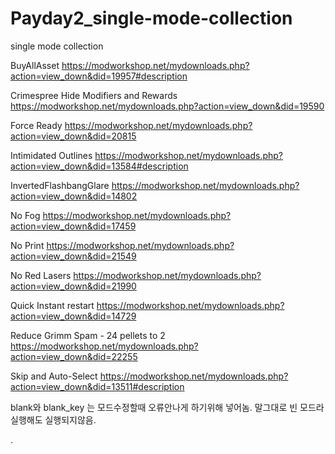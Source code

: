 # Payday2_single-mode-collection
single mode collection

BuyAllAsset
https://modworkshop.net/mydownloads.php?action=view_down&did=19957#description

Crimespree Hide Modifiers and Rewards
https://modworkshop.net/mydownloads.php?action=view_down&did=19590

Force Ready
https://modworkshop.net/mydownloads.php?action=view_down&did=20815

Intimidated Outlines
https://modworkshop.net/mydownloads.php?action=view_down&did=13584#description

InvertedFlashbangGlare
https://modworkshop.net/mydownloads.php?action=view_down&did=14802

No Fog
https://modworkshop.net/mydownloads.php?action=view_down&did=17459

No Print
https://modworkshop.net/mydownloads.php?action=view_down&did=21549

No Red Lasers
https://modworkshop.net/mydownloads.php?action=view_down&did=21990

Quick Instant restart
https://modworkshop.net/mydownloads.php?action=view_down&did=14729

Reduce Grimm Spam - 24 pellets to 2
https://modworkshop.net/mydownloads.php?action=view_down&did=22255

Skip and Auto-Select
https://modworkshop.net/mydownloads.php?action=view_down&did=13511#description


blank와 blank_key 는 모드수정할때 오류안나게 하기위해 넣어놈.
말그대로 빈 모드라 실행해도 실행되지않음.

.
